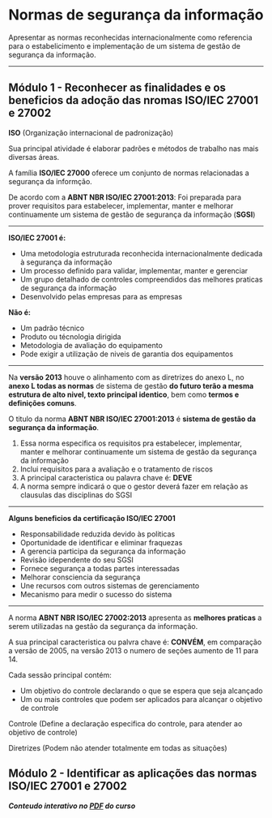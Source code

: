 # Normas de segurança da informação

Apresentar as normas reconhecidas internacionalmente como referencia para o estabelicimento e implementação de um sistema de gestão de segurança da informação.

***

## **Módulo 1 - Reconhecer as finalidades e os beneficios da adoção das nromas ISO/IEC 27001 e 27002**

**ISO** (Organização internacional de padronização)

Sua principal atividade é elaborar padrões e métodos de trabalho nas mais diversas áreas.

A família **ISO/IEC 27000** oferece um conjunto de normas relacionadas a segurança da informção.

De acordo com a **ABNT NBR ISO/IEC 27001:2013**: Foi preparada para prover requisitos para estabelecer, implementar, manter e melhorar continuamente um sistema de gestão de segurança da informação (**SGSI**)

***

**ISO/IEC 27001 é:**

- Uma metodologia estruturada reconhecida internacionalmente dedicada à segurança da informação
- Um processo definido para validar, implementar, manter e gerenciar
- Um grupo detalhado de controles compreendidos das melhores praticas de segurança da informação
- Desenvolvido pelas empresas para as empresas

**Não é:**

- Um padrão técnico
- Produto ou técnologia dirigida
- Metodologia de avaliação do equipamento
- Pode exigir a utilização de niveis de garantia dos equipamentos

***

Na **versão 2013** houve o alinhamento com as diretrizes do anexo L, no **anexo L todas as normas** de sistema de gestão **do futuro terão a mesma estrutura de alto nivel, texto principal identico**, bem como **termos e definições comuns**.

O titulo da norma **ABNT NBR ISO/IEC 27001:2013** é **sistema de gestão da segurança da informação**.

1. Essa norma especifica os requisitos pra estabelecer, implementar, manter e melhorar continuamente um sistema de gestão da segurança da informação
2. Inclui requisitos para a avaliação e o tratamento de riscos
3. A principal caracteristica ou palavra chave é: **DEVE**
4. A norma sempre indicará o que o gestor deverá fazer em relação as clausulas das disciplinas do SGSI

***

**Alguns beneficios da certificação ISO/IEC 27001**

- Responsabilidade reduzida devido às politicas
- Oportunidade de identificar e eliminar fraquezas
- A gerencia participa da segurança da informação
- Revisão idependente do seu SGSI
- Fornece segurança a todas partes interessadas
- Melhorar consciencia da segurança
- Une recursos com outros sistemas de gerenciamento
- Mecanismo para medir o sucesso do sistema

***

A norma **ABNT NBR ISO/IEC 27002:2013** apresenta as **melhores praticas** a serem utilizadas na gestão da segurança da informação.

A sua principal caracteristica ou palvra chave é: **CONVÉM**, em comparação a versão de 2005, na versão 2013 o numero de seções aumento de 11 para 14.

Cada sessão principal contém:

- Um objetivo do controle declarando o que se espera que seja alcançado
- Um ou mais controles que podem ser aplicados para alcançar o objetivo de controle

Controle (Define a declaração especifica do controle, para atender ao objetivo de controle)

Diretrizes (Podem não atender totalmente em todas as situações)

## **Módulo 2 - Identificar as aplicações das normas ISO/IEC 27001 e 27002**

***Conteudo interativo no [PDF](https://estudante.estacio.br/disciplinas/estacio_7101095/temas/3/conteudos/1) do curso***



